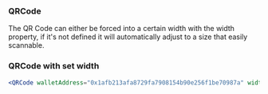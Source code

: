 
### QRCode

The QR Code can either be forced into a certain width with the width property,
if it's not defined it will automatically adjust to a size that easily scannable.

### QRCode with set width

```jsx
<QRCode walletAddress="0x1afb213afa8729fa7908154b90e256f1be70987a" width={50} />
```